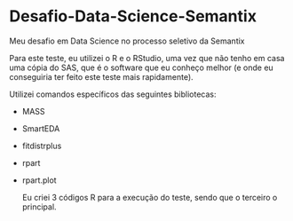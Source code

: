 # Desafio-Data-Science-Semantix
  Meu desafio em Data Science no processo seletivo da Semantix

  Para este teste, eu utilizei o R e o RStudio, uma vez que não tenho em casa uma cópia do SAS, que é o software que eu conheço melhor (e onde eu conseguiria ter feito este teste mais rapidamente).

  Utilizei comandos específicos das seguintes bibliotecas:
- MASS
- SmartEDA
- fitdistrplus
- rpart
- rpart.plot

  Eu criei 3 códigos R para a execução do teste, sendo que o terceiro o principal.

